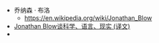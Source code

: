 - 乔纳森 · 布洛
	- https://en.wikipedia.org/wiki/Jonathan_Blow
- [Jonathan Blow谈科学、语言、现实 (译文)](https://www.douban.com/note/683731874/)
-